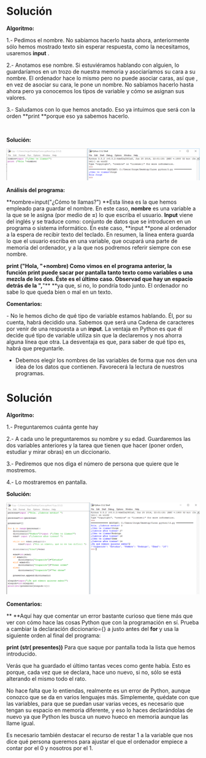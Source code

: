 
# Solución

**Algoritmo:**

1.- Pedimos el nombre. No sabíamos hacerlo hasta ahora, anteriormente sólo hemos mostrado texto sin esperar respuesta, como la necesitamos, usaremos **input** .

2.- Anotamos ese nombre. Si estuviéramos hablando con alguien, lo guardaríamos en un trozo de nuestra memoria y asociaríamos su cara a su nombre. El ordenador hace lo mismo pero no puede asociar caras, así que , en vez de asociar su cara, le pone un nombre. No sabíamos hacerlo hasta ahora pero ya conocemos los tipos de variable y cómo se asignan sus valores. 

3.- Saludamos con lo que hemos anotado. Eso ya intuimos que será con la orden **print **porque eso ya sabemos hacerlo.

 

**Solución:**

![](img/saludo.png)




**Análisis del programa:**

**nombre=input("¿Cómo te llamas?") **Esta línea es la que hemos empleado para guardar el nombre. En este caso, **nombre** es una variable a la que se le asigna (por medio de **=**) lo que escriba el usuario. **Input** viene del inglés y se traduce como: conjunto de datos que se introducen en un programa o sistema informático. En este caso, **input **pone al ordenador a la espera de recibir texto del teclado. En resumen, la línea entera guarda lo que el usuario escriba en una variable, que ocupará una parte de memoria del ordenador, y a la que nos podremos referir siempre con ese nombre.

**print ("Hola, "+nombre) **Como vimos en el programa anterior, la función **print** puede sacar por pantalla tanto texto como variables o una mezcla de los dos. Éste es el último caso. Observad que hay un espacio detrás de la "**,**"** **ya que, si no, lo pondría todo junto. El ordenador no sabe lo que queda bien o mal en un texto. 

**Comentarios:**

- No le hemos dicho de qué tipo de variable estamos hablando. Él, por su cuenta, habrá decidido una. Sabemos que será una Cadena de caracteres por venir de una respuesta a un **input**. La ventaja en Python es que él decide qué tipo de variable utiliza sin que la declaremos y nos ahorra alguna línea que otra. La desventaja es que, para saber de qué tipo es, habrá que preguntarle.

- Debemos elegir los nombres de las variables de forma que nos den una idea de los datos que contienen. Favorecerá la lectura de nuestros programas.


# Solución

**Algoritmo:**

1.- Preguntaremos cuánta gente hay

2.- A cada uno le preguntaremos su nombre y su edad. Guardaremos las dos variables anteriores y la tarea que tienen que hacer (poner orden, estudiar y mirar obras) en un diccionario. 

3.- Pediremos que nos diga el número de persona que quiere que le mostremos.

4.- Lo mostraremos en pantalla.



**Solución:**

![](img/13.png)




**Comentarios:**

** **Aquí hay que comentar un error bastante curioso que tiene más que ver con cómo hace las cosas Python que con la programación en sí. Prueba a cambiar la declaración diccionario={} a justo antes del **for** y usa la siguiente orden al final del programa:

**print (str( **presentes**))** Para que saque por pantalla toda la lista que hemos introducido. <br />

Verás que ha guardado el último tantas veces como gente había. Esto es porque, cada vez que se declara, hace uno nuevo, si no, sólo se está alterando el mismo todo el rato. 

No hace falta que lo entiendas, realmente es un error de Python, aunque conozco que se da en varios lenguajes más. Simplemente, quédate con que las variables, para que se puedan usar varias veces, es necesario que tengan su espacio en memoria diferente, y eso lo haces declarándolas de nuevo ya que Python les busca un nuevo hueco en memoria aunque las llame igual. 

Es necesario también destacar el recurso de restar 1 a la variable que nos dice qué persona queremos para ajustar el que el ordenador empiece a contar por el 0 y nosotros por el 1.

 

 

